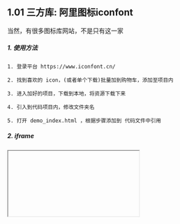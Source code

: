 ## 1.01 三方库: 阿里图标iconfont

当然，有很多图标库网站，不是只有这一家

##### 1. 使用方法
```
1. 登录平台 https://www.iconfont.cn/

2. 找到喜欢的 icon，(或者单个下载)批量加到购物车，添加至项目内

3. 进入加好的项目，下载到本地，将资源下载下来

4. 引入到代码项目内，修改文件夹名

5. 打开 demo_index.html ，根据步骤添加到 代码文件中引用

```


##### 2. iframe
<iframe> 标签规定一个内联框架

<https://www.runoob.com/tags/tag-iframe.html>

```
<html lang="en">
<head>
    <meta charset="UTF-8">
    <meta name="viewport" content="width=device-width, initial-scale=1.0">
    <title>Document</title>
</head>
<body>

    <iframe src="https://www.runoob.com/" width="1000" height="800">
          <p>您的浏览器不支持  iframe 标签。</p>
    </iframe>
</body>
</html>
```


